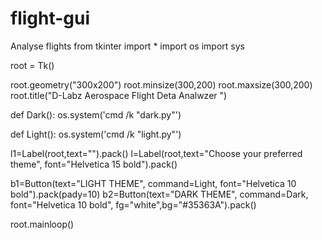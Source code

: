 # flight-gui
Analyse flights 
from tkinter import *
import os
import sys

root = Tk()

root.geometry("300x200")
root.minsize(300,200)
root.maxsize(300,200)
root.title("D-Labz Aerospace Flight Deta Analwzer ")

def Dark():
    os.system('cmd /k "dark.py"')
    
def Light():
    os.system('cmd /k "light.py"')
    

l1=Label(root,text="").pack()
l=Label(root,text="Choose your preferred theme", font="Helvetica 15 bold").pack()

b1=Button(text="LIGHT THEME", command=Light, font="Helvetica 10 bold").pack(pady=10)
b2=Button(text="DARK THEME", command=Dark, font="Helvetica 10 bold", fg="white",bg="#35363A").pack()
 
root.mainloop()
